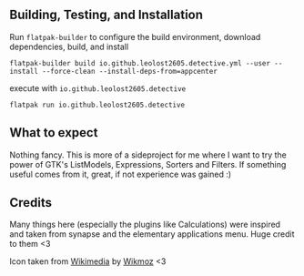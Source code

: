 ## Building, Testing, and Installation

Run `flatpak-builder` to configure the build environment, download dependencies, build, and install

    flatpak-builder build io.github.leolost2605.detective.yml --user --install --force-clean --install-deps-from=appcenter

execute with `io.github.leolost2605.detective`

    flatpak run io.github.leolost2605.detective

## What to expect

Nothing fancy.
This is more of a sideproject for me where I want to try the power of GTK's ListModels, Expressions, Sorters and Filters.
If something useful comes from it, great, if not experience was gained :)

## Credits

Many things here (especially the plugins like Calculations) were inspired and taken from synapse and the elementary applications menu. Huge credit to them <3

Icon taken from [Wikimedia](https://commons.wikimedia.org/wiki/File:Book_%28Search%29.svg) by [Wikmoz](https://commons.wikimedia.org/wiki/User:Wikmoz) <3
